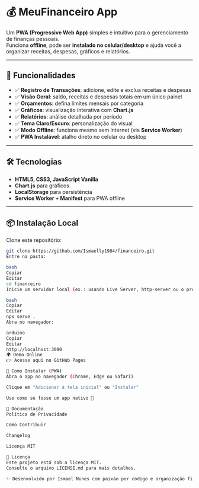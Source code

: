 # 💰 MeuFinanceiro App

Um **PWA (Progressive Web App)** simples e intuitivo para o gerenciamento de finanças pessoais.  
Funciona **offline**, pode ser **instalado no celular/desktop** e ajuda você a organizar receitas, despesas, gráficos e relatórios.


---

## 🚀 Funcionalidades

- ✅ **Registro de Transações**: adicione, edite e exclua receitas e despesas  
- ✅ **Visão Geral**: saldo, receitas e despesas totais em um único painel  
- ✅ **Orçamentos**: defina limites mensais por categoria  
- ✅ **Gráficos**: visualização interativa com **Chart.js**  
- ✅ **Relatórios**: análise detalhada por período  
- ✅ **Tema Claro/Escuro**: personalização do visual  
- ✅ **Modo Offline**: funciona mesmo sem internet (via **Service Worker**)  
- ✅ **PWA Instalável**: atalho direto no celular ou desktop  

---

## 🛠️ Tecnologias

- **HTML5, CSS3, JavaScript Vanilla**
- **Chart.js** para gráficos  
- **LocalStorage** para persistência  
- **Service Worker + Manifest** para PWA offline  

---

## 📦 Instalação Local

Clone este repositório:

```bash
git clone https://github.com/Ismaelly1984/financeiro.git
Entre na pasta:

bash
Copiar
Editar
cd financeiro
Inicie um servidor local (ex.: usando Live Server, http-server ou o próprio VSCode):

bash
Copiar
Editar
npx serve .
Abra no navegador:

arduino
Copiar
Editar
http://localhost:3000
🌍 Demo Online
👉 Acesse aqui no GitHub Pages

📱 Como Instalar (PWA)
Abra o app no navegador (Chrome, Edge ou Safari)

Clique em "Adicionar à tela inicial" ou "Instalar"

Use como se fosse um app nativo 🚀

📖 Documentação
Política de Privacidade

Como Contribuir

Changelog

Licença MIT

📜 Licença
Este projeto está sob a licença MIT.
Consulte o arquivo LICENSE.md para mais detalhes.

✨ Desenvolvido por Ismael Nunes com paixão por código e organização financeira.